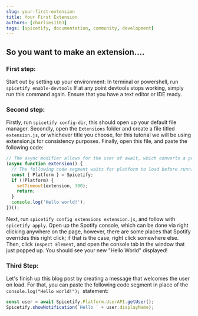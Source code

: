 ```yaml
---
slug: your-first-extension
title: Your First Extension
authors: [charlies1103]
tags: [spicetify, documentation, community, development]
---
```


## So you want to make an extension....

### First step:

Start out by setting up your environment:
In terminal or powershell, run `spicetify enable-devtools`
If at any point devtools stops working, simply run this command again.
Ensure that you have a text editor or IDE ready.

### Second step:

Firstly, run `spicetify config-dir`, this should open up your default file manager. Secondly, open the `Extensions` folder and create a file titled `extension.js`, or whichever title you choose, for this tutorial we will be using extension.js for consistency purposes. Finally, open this file, and paste the following code:

```js
// The async modifier allows for the user of await, which converts a promise into an object, when not using await, async is not necessary.
(async function extension() {
  // The following code segment waits for platform to load before running the code, this is important to avoid errors. When using things such as Player or URI, it is necessary to add those as well.
  const { Platform } = Spicetify;
  if (!Platform) {
    setTimeout(extension, 300);
    return;
  }
  console.log('Hello world!');
})();
```

Next, run `spicetify config extensions extension.js`, and follow with `spicetify apply`.
Open up the Spotify console, which can be done via right clicking anywhere on the page, however, there are some places that Spotify overrides this right click; if that is the case, right click somewhere else. Then, click `Inspect Element`, and open the console tab in the window that just popped up. You should see your new "Hello World" displayed!

### Third Step:

Let's finish up this blog post by creating a message that welcomes the user on load. For that, you can paste the following code segment in place of the `console.log("Hello world!"); `statement:

```js
const user = await Spicetify.Platform.UserAPI.getUser();
Spicetify.showNotification(`Hello ` + user.displayName);
```
